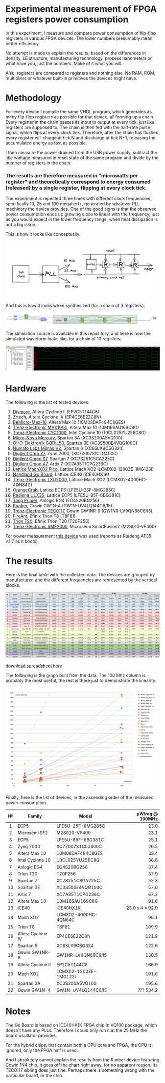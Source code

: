 # Experimental measurement of FPGA registers power consumption

In this experiment, I measure and compare power consumption of flip-flop registers in various FPGA devices. The lower numbers presumably mean better efficiency.

No attempt is made to explain the results, based on the differences in density, LE structure, manufacturing technology, process nanometers or what have you, just the numbers. Make of it what you will.

Also, registers are compared to registers and nothing else. No RAM, ROM, multipliers or whatever built-in primitives the devices might have.

# Methodology

For every device I compile the same VHDL program, which generates as many flip-flop registers as possible for that device, all forming up a chain. Every register in the chain passes its input to output at every tick, just like registers are supposed to. The chain is then fed with the half-rate pulse signal, which flips at every clock tick. Therefore, after the chain has flushed, every register will charge at tick N and discharge at tick N+1, releasing the accumulated energy as fast as possible.

I then measure the power drained from the USB power supply, subtract the idle wattage measured in reset state of the same program and divide by the number of registers in the chain. 

### The results are therefore measured in "microwatts per register" and theoretically correspond to energy consumed (released) by a single register, flipping at every clock tick.

The experiment is repeated three times with different clock frequencies, specifically 10, 25 and 100 megahertz, generated by whatever PLL machinery the device provides. One of the good signs is that the observed power consumption ends up growing close to linear with the frequency, just as you would expect in the lower frequency range, when heat dissipation is not a big issue.

This is how it looks like conceptually:

![Sketch](/images/power_draft.png)

And this is how it looks when synthesized (for a chain of 3 registers):

![Scheme](/images/power_tech.png)

The simulation source is available in this repository, and here is how the simulated waveform looks like, for a chain of 10 registers:

![Waveform](/images/power_waveform.png)

# Hardware

The following is the list of tested devices:

1. [Diymore](https://www.diymore.cc/products/eprom-5v-altera-fpga-cycloneii-ep2c5t144-minimum-system-development-board-usb-blaster-mini-usb-cable-10pin-jtag-connection-cable), Altera Cyclone II (EP2C5T144C8)
2. [Zrtech](https://www.youtube.com/watch?v=X9qC44bT3r4), Altera Cyclone IV (EP4CE6E22C8N)
3. [BeMicro-Max-10](https://community.intel.com/t5/FPGA-Wiki/BeMicro-Max-10/ta-p/735231), Altera Max 10 (10M08DAF484C8GES)
4. [Trenz-Electronic MAX1000](https://shop.trenz-electronic.de/en/TEI0001-03-16-C8A-MAX1000-IoT-Maker-Board-16-kLE-32-MByte-SDRAM), Altera Max 10 (10M16SAU169C8G)
5. [Trenz-Electronic CYC1000](https://shop.trenz-electronic.de/en/Products/Trenz-Electronic/CYC1000-Intel-Cyclone-10/), Intel Cyclone 10 (10CL025YU256C8G)
6. [Micro-Nova Mercury](https://www.micro-nova.com/mercury), Spartan 3A (XC3S200A5VQ100)
7. [OHO-Elektronik GODIL50](http://www.oho-elektronik.de/pics/UM_GODIL.pdf), Spartan 3E (XC3S500E4VQG100C)
8. [Numato Labs Mimas V2](https://numato.com/product/mimas-v2-spartan-6-fpga-development-board-with-ddr-sdram/), Spartan 6 (XC6SLX9CSG324)
9. [Digilent Cora Z7](https://digilent.com/reference/programmable-logic/cora-z7/start), Zynq 7000, (XC7Z007S1CLG400C)
10. [Digilent Cmod S7](https://digilent.com/reference/programmable-logic/cmod-s7/start), Spartan 7 (XC7S251CSGA225C)
11. [Digilent Cmod A7](https://digilent.com/reference/programmable-logic/cmod-a7/start), Artix 7 (XC7A35T1CPG236C)
12. [Lattice MachXO2 Pico](https://www.latticesemi.com/alpha-mxo2-pico-kit), Lattice Mach XO2 (LCMX02-1200ZE-1MG123I)
13. [Nandland Go Board](https://www.nandland.com/blog/go-board-introduction.html), Lattice iCE40 (iCE40HX1K)
14. [Trenz-Electronic LXO2000](https://shop.trenz-electronic.de/en/TEL0001-02-LXO2000-with-Lattice-XO2-4000-On-Board-USB/JTAG-2.5-x-6.15-cm), Lattice Mach XO2 (LCMXO2-4000HC-4QN84C)
15. [OrangeCrab](https://1bitsquared.com/products/orangecrab), Lattice ECP5 (LFE5U-25F-8MG285C)
16. [Radiona ULX3S](https://www.crowdsupply.com/radiona/ulx3s), Lattice ECP5 (LFE5U-85F-6BG381C)
17. [Tang Primer](https://tang.sipeed.com/en/), Anlogic EG4 (EG4S20BG256)
18. [Runber](https://www.seeedstudio.com/Gowin-RUNBER-Development-Board-p-4779.html), Gowin GW1N-4 (GW1N-UV4LQ144C6/I5)
19. [Trenz-Electronic TEC0117](https://shop.trenz-electronic.de/en/TEC0117-01-FPGA-Module-with-GOWIN-LittleBee-and-8-MByte-internal-SDRAM), Gowin GW1NR-9 (GW1NR-LV9QN88C6/I5)
20. [FireAnt](https://www.crowdsupply.com/jungle-elec/fireant), Efinix Trion T8 (T8F81)
21. [Trion T20](https://www.efinixinc.com/products-devkits-triont20.html), Efinix Trion T20 (T20F256)
22. [Trenz-Electronic SMF2000](https://shop.trenz-electronic.de/en/TEM0001-01A-010C-SMF2000-FPGA-Module-with-Microsemi-SmartFusion2-8-MByte-SDRAM), Microsemi SmartFusion2 (M2S010-VF400)

For power measurement [this device](https://www.amazon.de/-/en/gp/product/B07W6MWNMV/) was used (reports as Ruideng AT35 v.1.7 as it boots).

# The results

Here is the final table with the collected data. The devices are grouped by manufacturer, and the different frequencies are represented by the vertical blocks.

![Scheme](/images/power_table.png)

[download spreadsheet here](https://github.com/targeted/fpga-reg-power/blob/main/docs/power_data.ods?raw=true)

The following is the graph built from the data. The 100 Mhz column is probably the most useful, the rest is there just to demonstrate the linearity.

![Scheme](/images/power_graph.png)

Finally, here is the list of devices, in the ascending order of the measured power consumption.

|  №  | Family            | Model                 | µW/reg @ 100MHz   |
| :-: | ----------------- | --------------------- | ----------------: |
| 1   | ECP5              | LFE5U-25F-8MG285C     |              23.0 |
| 2   | Microsemi SF2     | M2S010-VF400          |              23.1 |
| 3   | ECP5              | LFE5U-85F-6BG381C     |              25.1 |
| 4   | Zynq 7000         | XC7Z007S1CLG400C      |              26.5 |
| 5   | Altera Max 10     | 10M08DAF484C8GES      |              33.4 |
| 6   | Intel Cyclone 10  | 10CL025YU256C8G       |              36.6 |
| 7   | Anlogic EG4       | EG4S20BG256           |              37.4 |
| 8   | Trion T20         | T20F256               |              37.9 |
| 9   | Spartan 7         | XC7S251CSGA225C       |              52.3 |
| 10  | Spartan 3E        | XC3S500E4VQG100C      |              57.0 |
| 11  | Artix 7           | XC7A35T1CPG236C       |              67.2 |
| 12  | Altera Max 10     | 10M16SAU169C8G        |              91.6 |
| 13  | iCE40             | iCE40HX1K             |   23.0 x 4 = 92.0 |
| 14  | Mach XO2          | LCMXO2-4000HC-4QN84C  |              96.1 |
| 15  | Trion T8          | T8F81                 |             109.9 |
| 16  | Altera Cyclone IV | EP4CE6E22C8N          |             121.9 |
| 17  | Spartan 6         | XC6SLX9CSG324         |             122.6 |
| 18  | Gowin GW1NR-9     | GW1NR-LV9QN88C6/I5    |             130.5 |
| 19  | Altera Cyclone II | EP2C5T144C8           |             166.0 |
| 20  | Mach XO2          | LCMX02-1200ZE-1MG123I |             191.6 |
| 21  | Spartan 3A        | XC3S200A5VQ100        |             195.6 |
| 22  | Gowin GW1N-4      | GW1N-UV4LQ144C6/I5    |         ??? 534.2 |

# Notes

The Go Board is based on iCE40HX1K FPGA chip in VQ100 package, which doesn't have any PLLs. Therefore I could only run it at the 25 MHz the board oscillator provides.

For the hybrid chips, that contain both a CPU core and FPGA, the CPU is ignored, only the FPGA half is used.

And I absolutely cannot explain the results from the Runber device featuring Gowin 1N4 chip, it goes off the chart right away, for no apparent reason. Its TEC0117 sibling does just fine. Perhaps there is something wrong with the particular board, or the chip.
